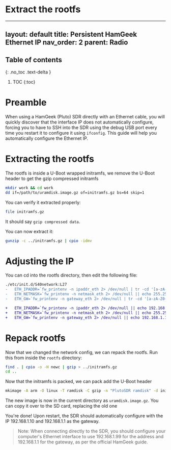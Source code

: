 # Extract the rootfs
---
layout: default
title: Persistent HamGeek Ethernet IP
nav_order: 2
parent: Radio
---

## Table of contents
{: .no_toc .text-delta }

1. TOC
{:toc}


# Preamble 

When using a HamGeek (Pluto) SDR directly with an Ethernet cable, you will quickly discover that the interface IP does not automatically configure, forcing you to have to SSH into the SDR using the debug USB port every time you restart it to configure it using `ifconfig`. This guide will help you automatically configure the Ethernet IP.

# Extracting the rootfs

The rootfs is inside a U-Boot wrapped initramfs, we remove the U-Boot header to get the gzip compressed initramfs

```bash
mkdir work && cd work
dd if=/path/to/uramdisk.image.gz of=initramfs.gz bs=64 skip=1
```

You can verify it extracted properly:
```bash
file initramfs.gz
```

It should say `gzip compressed data`.

You can now extract it:
```bash
gunzip -c ../initramfs.gz | cpio -idmv
```

# Adjusting the IP
You can cd into the rootfs directory, then edit the following file:


```diff
./etc/init.d/S40network:L27
-   ETH_IPADDR=`fw_printenv -n ipaddr_eth 2> /dev/null | tr -cd '[a-zA-Z0-9]._-'`
-   ETH_NETMASK=`fw_printenv -n netmask_eth 2> /dev/null || echo 255.255.255.0 | tr -cd '[a-zA-Z0-9]._-'`
-   ETH_GW=`fw_printenv -n gateway_eth 2> /dev/null | tr -cd '[a-zA-Z0-9]._-'`

+   ETH_IPADDR=`fw_printenv -n ipaddr_eth 2> /dev/null || echo 192.168.1.10 | tr -cd '[a-zA-Z0-9]._-'`
+   ETH_NETMASK=`fw_printenv -n netmask_eth 2> /dev/null || echo 255.255.255.0 | tr -cd '[a-zA-Z0-9]._-'`
+   ETH_GW=`fw_printenv -n gateway_eth 2> /dev/null || echo 192.168.1.1 | tr -cd '[a-zA-Z0-9]._-'`
```

# Repack rootfs

Now that we changed the network config, we can repack the rootfs. Run this from inside the `rootfs` directory:

```bash
find . | cpio -o -H newc | gzip > ../initramfs.gz
cd ..
```

Now that the initramfs is packed, we can pack add the U-Boot header

```bash
mkimage -A arm -O linux -T ramdisk -C gzip -n "PlutoSDR ramdisk" -d initramfs.gz ./uramdisk.image.gz
```

The new image is now in the current directory as `uramdisk.image.gz`. You can copy it over to the SD card, replacing the old one

You're done! Upon restart, the SDR should automatically configure with the IP 192.168.1.10 and 192.168.1.1 as the gateway.


> Note: When connecting directly to the SDR, you should configure your computer's Ethernet interface to use 192.168.1.99 for the address and 192.168.1.1 for the gateway, as per the official HamGeek guide.
